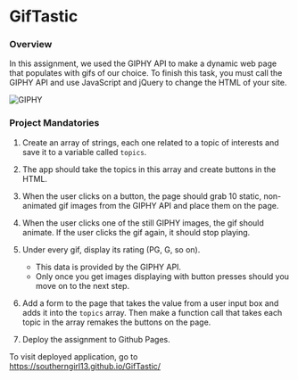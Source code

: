 # GifTastic

### Overview

In this assignment, we used the GIPHY API to make a dynamic web page that populates with gifs of our choice. To finish this task, you must call the GIPHY API and use JavaScript and jQuery to change the HTML of your site.

![GIPHY](Images/1-giphy.jpg)

### Project Mandatories

1. Create an array of strings, each one related to a topic of interests and save it to a variable called `topics`.

2. The app should take the topics in this array and create buttons in the HTML.

3. When the user clicks on a button, the page should grab 10 static, non-animated gif images from the GIPHY API and place them on the page.

4. When the user clicks one of the still GIPHY images, the gif should animate. If the user clicks the gif again, it should stop playing.

5. Under every gif, display its rating (PG, G, so on).
   * This data is provided by the GIPHY API.
   * Only once you get images displaying with button presses should you move on to the next step.

6. Add a form to the page that takes the value from a user input box and adds it into the `topics` array. Then make a function call that takes each topic in the array remakes the buttons on the page.

7. Deploy the assignment to Github Pages.


To visit deployed application, go to https://southerngirl13.github.io/GifTastic/
